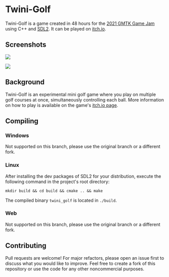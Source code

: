 # Twini-Golf

Twini-Golf is a game created in 48 hours for the [2021 GMTK Game Jam](https://itch.io/jam/gmtk-2021) using C++ and [SDL2](https://www.libsdl.org/). It can be played on [itch.io](https://polymars.itch.io/twini-golf).
## Screenshots
![](https://img.itch.zone/aW1hZ2UvMTA4NTg3OS82MjU2MjM4LmdpZg==/347x500/e7XF4j.gif) 

![](https://img.itch.zone/aW1hZ2UvMTA4NTg3OS82MjU2MzQzLmdpZg==/347x500/EwUBBI.gif)

## Background
Twini-Golf is an experimental mini golf game where you play on multiple golf courses at once, simultaneously controlling each ball. More information on how to play is available on the game's [itch.io page](https://polymars.itch.io/twini-golf).

## Compiling
### Windows
Not supported on this branch, please use the original branch or a different fork.
### Linux
After installing the dev packages of SDL2 for your distribution, execute the following command in the project's root directory:
```
mkdir build && cd build && cmake .. && make
```
The compiled binary ``twini_golf`` is located in ``./build``.
### Web
Not supported on this branch, please use the original branch or a different fork.

## Contributing
Pull requests are welcome! For major refactors, please open an issue first to discuss what you would like to improve. Feel free to create a fork of this repository or use the code for any other noncommercial purposes.
